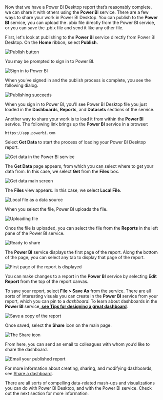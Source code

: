 Now that we have a Power BI Desktop report that’s reasonably complete, we can share it with others using the **Power BI** service. There are a few ways to share your work in Power BI Desktop. You can publish to the **Power BI** service, you can upload the .pbix file directly from the Power BI service, or you can save the .pbix file and send it like any other file.

First, let's look at publishing to the **Power BI** service directly from Power BI Desktop. On the **Home** ribbon, select **Publish**.

![Publish button](../media/pbid-share_01.png)

You may be prompted to sign in to Power BI.

![Sign in to Power BI](../media/pbid-share_02.png)


When you've signed in and the publish process is complete, you see the following dialog.

![Publishing succeeds](../media/pbid-share_03.png)

When you sign in to Power BI, you'll see Power BI Desktop file you just loaded in the **Dashboards**, **Reports**, and **Datasets** sections of the service.

Another way to share your work is to load it from within the **Power BI** service. The following link brings up the **Power BI** service in a browser:

`https://app.powerbi.com`

Select **Get Data** to start the process of loading your Power BI Desktop report.

![Get data in the Power BI service](../media/pbid-share_04.png)

The **Get Data** page appears, from which you can select where to get your data from. In this case, we select **Get** from the **Files** box.

![Get data main screen](../media/pbid-share_05.png)

The **Files** view appears. In this case, we select **Local File**.

![Local file as a data source](../media/pbid-share_06.png)

When you select the file, Power BI uploads the file.

![Uploading file](../media/pbid-share_07.png)

Once the file is uploaded, you can select the file from the **Reports** in the left pane of the Power BI service.

![Ready to share](../media/pbid-share_08.png)

The **Power BI** service displays the first page of the report. Along the bottom of the page, you can select any tab to display that page of the report.

![First page of the report is displayed](../media/pbid-share_09.png)

You can make changes to a report in the **Power BI** service by selecting **Edit Report** from the top of the report canvas.

To save your report, select **File > Save As** from the service. There are all sorts of interesting visuals you can create in the **Power BI** service from your report, which you can pin to a *dashboard*. To learn about dashboards in the **Power BI** service<strong>[, see Tips for designing a great dashboard](service-dashboards-design-tips.md)</strong>.

![Save a copy of the report](../media/pbid-share_10.png)

Once saved, select the **Share** icon on the main page.

![The Share icon](../media/pbid-share_11.png)

From here, you can send an email to colleagues with whom you’d like to share the dashboard.

![Email your published report](../media/pbid-share_12.png)

For more information about creating, sharing, and modifying dashboards, see [Share a dashboard](service-share-dashboards.md).

There are all sorts of compelling data-related mash-ups and visualizations you can do with Power BI Desktop, and with the Power BI service. Check out the next section for more information.